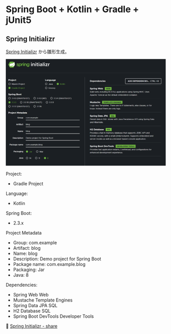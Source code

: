 # Spring Boot + Kotlin + Gradle + jUnit5

## Spring Initializr

[Spring Initializr](https://start.spring.io/) から雛形生成。  
 

![Spring Initializr](spring-initializr.png)  

Project:
  
 * Gradle Project

Language:  
  
 * Kotlin
 
Spring Boot:  

 * 2.3.x

Project Metadata

 * Group: com.example
 * Artifact: blog
 * Name: blog
 * Description: Demo project for Spring Boot
 * Package name: com.example.blog
 * Packaging: Jar
 * Java: 8

Dependencies:  

* Spring Web Web
* Mustache Template Engines
* Spring Data JPA SQL
* H2 Database SQL
* Spring Boot DevTools Developer Tools

:link: [Spring Initializr - share](https://start.spring.io/#!type=gradle-project&language=kotlin&platformVersion=2.3.3.RELEASE&packaging=jar&jvmVersion=1.8&groupId=com.example&artifactId=blog&name=blog&description=Demo%20project%20for%20Spring%20Boot&packageName=com.example.blog&dependencies=web,mustache,data-jpa,h2,devtools)



